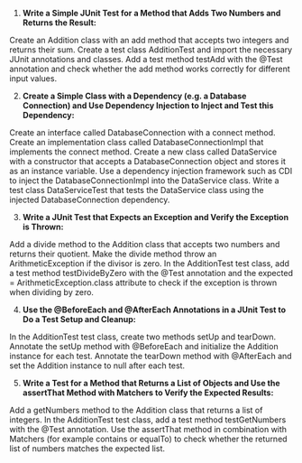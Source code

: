 
1. **Write a Simple JUnit Test for a Method that Adds Two Numbers and Returns the Result:**

Create an Addition class with an add method that accepts two integers and returns their sum. 
Create a test class AdditionTest and import the necessary JUnit annotations and classes. 
Add a test method testAdd with the @Test annotation and check whether the add method works correctly for different input values.

2. **Create a Simple Class with a Dependency (e.g. a Database Connection) and Use Dependency Injection to Inject and Test this Dependency:**

Create an interface called DatabaseConnection with a connect method.
Create an implementation class called DatabaseConnectionImpl that implements the connect method.
Create a new class called DataService with a constructor that accepts a DatabaseConnection object and stores it as an instance variable.
Use a dependency injection framework such as CDI to inject the DatabaseConnectionImpl into the DataService class.
Write a test class DataServiceTest that tests the DataService class using the injected DatabaseConnection dependency.

3. **Write a JUnit Test that Expects an Exception and Verify the Exception is Thrown:**

Add a divide method to the Addition class that accepts two numbers and returns their quotient.
Make the divide method throw an ArithmeticException if the divisor is zero.
In the AdditionTest test class, add a test method testDivideByZero with the @Test annotation and the expected = ArithmeticException.class attribute to check if the exception is thrown when dividing by zero.

4. **Use the @BeforeEach and @AfterEach Annotations in a JUnit Test to Do a Test Setup and Cleanup:**

In the AdditionTest test class, create two methods setUp and tearDown.
Annotate the setUp method with @BeforeEach and initialize the Addition instance for each test.
Annotate the tearDown method with @AfterEach and set the Addition instance to null after each test.

5. **Write a Test for a Method that Returns a List of Objects and Use the assertThat Method with Matchers to Verify the Expected Results:**

Add a getNumbers method to the Addition class that returns a list of integers.
In the AdditionTest test class, add a test method testGetNumbers with the @Test annotation.
Use the assertThat method in combination with Matchers (for example contains or equalTo) to check whether the returned list of numbers matches the expected list.

